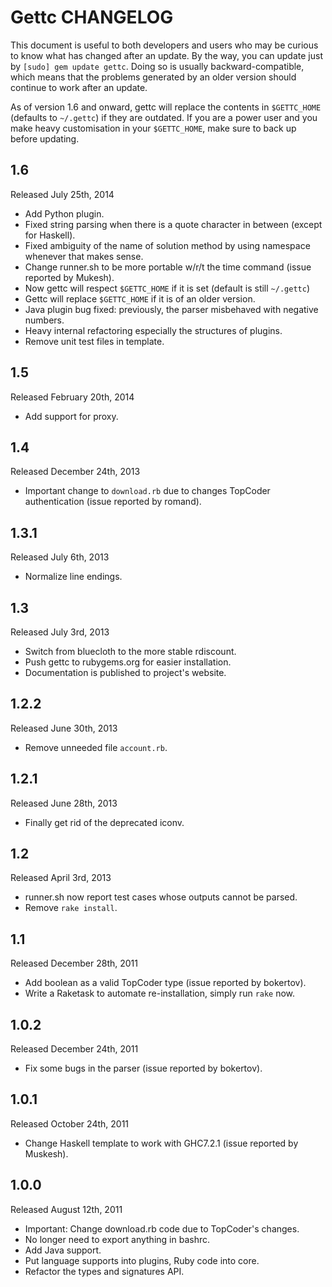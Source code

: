 # Gettc CHANGELOG

This document is useful to both developers and users who may be curious to know 
what has changed after an update. By the way, you can update just by
`[sudo] gem update gettc`. Doing so is usually backward-compatible, which means
that the problems generated by an older version should continue to work after
an update. 

As of version 1.6 and onward, gettc will replace the contents in `$GETTC_HOME`
(defaults to `~/.gettc`) if they are outdated. If you are a power user and you 
make heavy customisation in your `$GETTC_HOME`, make sure to back up before
updating.

## 1.6
Released July 25th, 2014
* Add Python plugin.
* Fixed string parsing when there is a quote character in between (except for Haskell).
* Fixed ambiguity of the name of solution method by using namespace whenever that makes sense.
* Change runner.sh to be more portable w/r/t the time command (issue reported by Mukesh).
* Now gettc will respect `$GETTC_HOME` if it is set (default is still `~/.gettc`)
* Gettc will replace `$GETTC_HOME` if it is of an older version.
* Java plugin bug fixed: previously, the parser misbehaved with negative numbers.
* Heavy internal refactoring especially the structures of plugins.
* Remove unit test files in template.

## 1.5
Released February 20th, 2014
* Add support for proxy.

## 1.4
Released December 24th, 2013
* Important change to `download.rb` due to changes TopCoder authentication (issue reported by romand).

## 1.3.1
Released July 6th, 2013
* Normalize line endings.

## 1.3
Released July 3rd, 2013
* Switch from bluecloth to the more stable rdiscount.
* Push gettc to rubygems.org for easier installation.
* Documentation is published to project's website.

## 1.2.2
Released June 30th, 2013
* Remove unneeded file `account.rb`.

## 1.2.1
Released June 28th, 2013
* Finally get rid of the deprecated iconv.

## 1.2
Released April 3rd, 2013
* runner.sh now report test cases whose outputs cannot be parsed.
* Remove `rake install`.

## 1.1
Released December 28th, 2011
* Add boolean as a valid TopCoder type (issue reported by bokertov).
* Write a Raketask to automate re-installation, simply run `rake` now.

## 1.0.2
Released December 24th, 2011
* Fix some bugs in the parser (issue reported by bokertov).

## 1.0.1
Released October 24th, 2011
* Change Haskell template to work with GHC7.2.1 (issue reported by Muskesh).

## 1.0.0
Released August 12th, 2011
* Important: Change download.rb code due to TopCoder's changes.
* No longer need to export anything in bashrc.
* Add Java support.
* Put language supports into plugins, Ruby code into core.
* Refactor the types and signatures API.